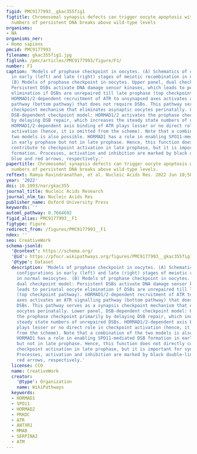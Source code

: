 ```yaml
---
figid: PMC9177993__gkac355fig1
figtitle: Chromosomal synapsis defects can trigger oocyte apoptosis without elevating
  numbers of persistent DNA breaks above wild-type levels
organisms:
- NA
organisms_ner:
- Homo sapiens
pmcid: PMC9177993
filename: gkac355fig1.jpg
figlink: /pmc/articles/PMC9177993/figure/F1/
number: F1
caption: 'Models of prophase checkpoint in oocytes. (A) Schematics of chromosome configurations
  in early (left) and late (right) stages of meiotic recombination in normal meiocytes.
  (B) Models of prophase checkpoint in oocytes. Upper panel, dual checkpoint model:
  Persistent DSBs activate DNA damage sensor kinases, which leads to perinatal oocyte
  elimination if DSBs are unrepaired till late prophase (top checkpoint pathway).
  HORMAD1/2-dependent recruitment of ATR to unsynapsed axes activates an ATR signalling
  pathway (bottom pathway) that does not require DSBs. This pathway serves as a synapsis
  checkpoint mechanism that eliminates asynaptic oocytes perinatally. Lower panel,
  DSB-dependent checkpoint model: HORMAD1/2 activates the prophase checkpoint primarily
  by delaying DSB repair, which increases the steady state numbers of unrepaired DSBs.
  HORMAD1/2-dependent axis binding of ATR plays lesser or no direct role in checkpoint
  activation (hence, it is omitted from the scheme). Note that a combination of the
  two models is also possible. HORMAD1 has a role in enabling SPO11-mediated DSB formation
  in early prophase but not in late prophase. Hence, this function does not directly
  contribute to checkpoint activation in late prophase, but it is important for synapsis
  formation. Processes, activation and inhibition are marked by black double-line,
  blue and red arrows, respectively.'
papertitle: Chromosomal synapsis defects can trigger oocyte apoptosis without elevating
  numbers of persistent DNA breaks above wild-type levels.
reftext: Ramya Ravindranathan, et al. Nucleic Acids Res. 2022 Jun 10;50(10):5617-5634.
year: '2022'
doi: 10.1093/nar/gkac355
journal_title: Nucleic Acids Research
journal_nlm_ta: Nucleic Acids Res
publisher_name: Oxford University Press
keywords: ''
automl_pathway: 0.7664692
figid_alias: PMC9177993__F1
figtype: Figure
redirect_from: /figures/PMC9177993__F1
ndex: ''
seo: CreativeWork
schema-jsonld:
  '@context': https://schema.org/
  '@id': https://pfocr.wikipathways.org/figures/PMC9177993__gkac355fig1.html
  '@type': Dataset
  description: 'Models of prophase checkpoint in oocytes. (A) Schematics of chromosome
    configurations in early (left) and late (right) stages of meiotic recombination
    in normal meiocytes. (B) Models of prophase checkpoint in oocytes. Upper panel,
    dual checkpoint model: Persistent DSBs activate DNA damage sensor kinases, which
    leads to perinatal oocyte elimination if DSBs are unrepaired till late prophase
    (top checkpoint pathway). HORMAD1/2-dependent recruitment of ATR to unsynapsed
    axes activates an ATR signalling pathway (bottom pathway) that does not require
    DSBs. This pathway serves as a synapsis checkpoint mechanism that eliminates asynaptic
    oocytes perinatally. Lower panel, DSB-dependent checkpoint model: HORMAD1/2 activates
    the prophase checkpoint primarily by delaying DSB repair, which increases the
    steady state numbers of unrepaired DSBs. HORMAD1/2-dependent axis binding of ATR
    plays lesser or no direct role in checkpoint activation (hence, it is omitted
    from the scheme). Note that a combination of the two models is also possible.
    HORMAD1 has a role in enabling SPO11-mediated DSB formation in early prophase
    but not in late prophase. Hence, this function does not directly contribute to
    checkpoint activation in late prophase, but it is important for synapsis formation.
    Processes, activation and inhibition are marked by black double-line, blue and
    red arrows, respectively.'
  license: CC0
  name: CreativeWork
  creator:
    '@type': Organization
    name: WikiPathways
  keywords:
  - HORMAD1
  - SPO11
  - HORMAD2
  - PRKDC
  - ATR
  - ANTXR1
  - MMAB
  - SERPINA2
  - ATM
---
```

